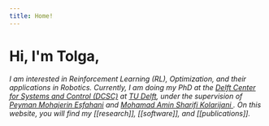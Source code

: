 ```yaml
---
title: Home!
---
```


# Hi, I'm Tolga,

###### I am interested in Reinforcement Learning (RL), Optimization, and their applications in Robotics. Currently, I am doing my PhD at the [Delft Center for Systems and Control (DCSC)](https://www.tudelft.nl/me/over/afdelingen/delft-center-for-systems-and-control) at [TU Delft](https://www.tudelft.nl/), under the supervision of [Peyman Mohajerin Esfahani](https://www.dcsc.tudelft.nl/~mohajerin/) and [Mohamad Amin Sharifi Kolarijani ](https://sites.google.com/view/aminkolarijani/home). On this website, you will find my [[research]], [[software]], and [[publications]].

